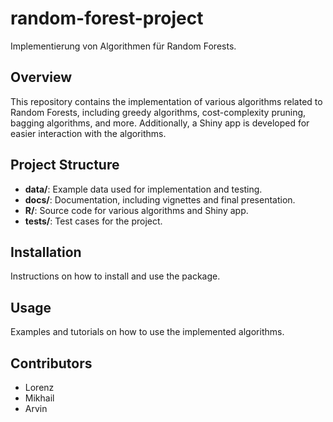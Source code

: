 # random-forest-project
Implementierung von Algorithmen für Random Forests.

## Overview
This repository contains the implementation of various algorithms related to Random Forests, including greedy algorithms, cost-complexity pruning, bagging algorithms, and more. Additionally, a Shiny app is developed for easier interaction with the algorithms.

## Project Structure
- **data/**: Example data used for implementation and testing.
- **docs/**: Documentation, including vignettes and final presentation.
- **R/**: Source code for various algorithms and Shiny app.
- **tests/**: Test cases for the project.

## Installation
Instructions on how to install and use the package.

## Usage
Examples and tutorials on how to use the implemented algorithms.

## Contributors
- Lorenz
- Mikhail
- Arvin
